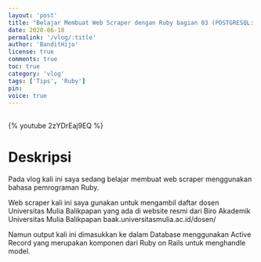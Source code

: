 ```yaml
---
layout: 'post'
title: "Belajar Membuat Web Scraper dengan Ruby bagian 03 (POSTGRESQL: ACTIVERECORD)"
date: 2020-06-18
permalink: '/vlog/:title'
author: 'BanditHijo'
license: true
comments: true
toc: true
category: 'vlog'
tags: ['Tips', 'Ruby']
pin:
voice: true
---
```


<div style="margin-top:30px;"></div>

{% youtube 2zYDrEaj9EQ %}

# Deskripsi

Pada vlog kali ini saya sedang belajar membuat web scraper menggunakan bahasa pemrograman Ruby.

Web scraper kali ini saya gunakan untuk mengambil daftar dosen Universitas Mulia Balikpapan yang ada di website resmi dari Biro Akademik Universitas Mulia Balikpapan baak.universitasmulia.ac.id/dosen/

Namun output kali ini dimasukkan ke dalam Database menggunakan Active Record yang merupakan komponen dari Ruby on Rails untuk menghandle model.
